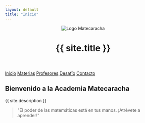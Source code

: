 ```yaml
---
layout: default
title: "Inicio"
---
```


<header>
  <img src="{{ site.logo }}" alt="Logo Matecaracha">
  <h1>{{ site.title }}</h1>
</header>

<nav>
  <a href="/">Inicio</a>
  <a href="/materias">Materias</a>
  <a href="/profesores">Profesores</a>
  <a href="/desafio">Desafío</a>
  <a href="/contacto">Contacto</a>
</nav>

<section>
  <h2>Bienvenido a la Academia Matecaracha</h2>
  <p>{{ site.description }}</p>
  <blockquote>
    "El poder de las matemáticas está en tus manos. ¡Atrévete a aprender!"
  </blockquote>
</section>
